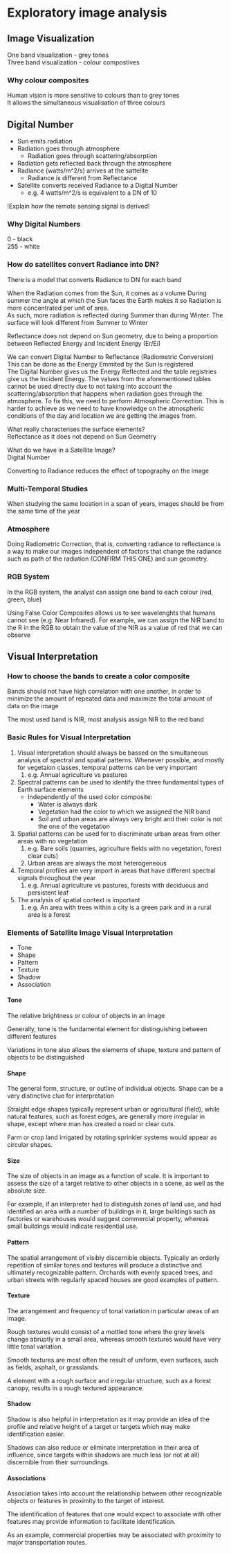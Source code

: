 # Exploratory image analysis

## Image Visualization

One band visualization - grey tones\
Three band visualization - colour compostives

### Why colour composites

Human vision is more sensitive to colours than to grey tones\
It allows the simultaneous visualisation of three colours

## Digital Number

- Sun emits radiation
- Radiation goes through atmosphere
  - Radiation goes through scattering/absorption
- Radiation gets reflected back through the atmosphere
- Radiance (watts/m^2/s) arrives at the sattelite
  - Radiance is different from Reflectance
- Satellite converts received Radiance to a Digital Number
  - e.g. 4 watts/m^2/s is equivalent to a DN of 10

!Explain how the remote sensing signal is derived!

### Why Digital Numbers

0 - black  
255 - white

### How do satellites convert Radiance into DN?

There is a model that converts Radiance to DN for each band

When the Radiation comes from the Sun, it comes as a volume
During summer the angle at which the Sun faces the Earth makes it so Radiation is more concentrated per unit of area.  
As such, more radiation is reflected during Summer than during Winter.
The surface will look different from Summer to Winter

Reflectance does not depend on Sun geometry, due to being a proportion between Reflected Energy and Incident Energy (Er/Ei)

We can convert Digital Number to Reflectance (Radiometric Conversion)  
This can be done as the Energy Emmited by the Sun is registered  
The Digital Number gives us the Energy Reflected and the table registries give us the Incident Energy. The values from the aforementioned tables cannot be used directly due to not taking into account the scattering/absorption that happens when radiation goes through the atmosphere. To fix this, we need to perform Atmospheric Correction. This is harder to achieve as we need to have knowledge on the atmospheric conditions of the day and location we are getting the images from.

What really characterises the surface elements?  
Reflectance as it does not depend on Sun Geometry

What do we have in a Satellite Image?  
Digital Number

Converting to Radiance reduces the effect of topography on the image

### Multi-Temporal Studies

When studying the same location in a span of years, images should be from the same time of the year

### Atmosphere

Doing Radiometric Correction, that is, converting radiance to reflectance is a way to make our images independent of factors that change the radiance such as path of the radiation (CONFIRM THIS ONE) and sun geometry.

### RGB System

In the RGB system, the analyst can assign one band to each colour (red, green, blue)

Using False Color Composites allows us to see wavelenghts that humans cannot see (e.g. Near Infrared). For example, we can assign the NIR band to the R in the RGB to obtain the value of the NIR as a value of red that we can observe

## Visual Interpretation

### How to choose the bands to create a color composite

Bands should not have high correlation with one another, in order to minimize the amount of repeated data and maximize the total amount of data on the image

The most used band is NIR, most analysis assign NIR to the red band

### Basic Rules for Visual Interpretation

1. Visual interpretation should always be bassed on the simultaneous analysis of spectral and spatial patterns. Whenever possible, and mostly for vegetaion classes, temporal patterns can be very important
   1. e.g. Annual agriculture vs pastures
2. Spectral patterns can be used to identify the three fundamental types of Earth surface elements
   - Independently of the used color composite:
     - Water is always dark
     - Vegetation had the color to which we assigned the NIR band
     - Soil and urban areas are always very bright and their color is not the one of the vegetation
3. Spatial patterns can be used for to discriminate urban areas from other areas with no vegetation
   1. e.g. Bare soils (quarries, agriculture fields with no vegetation, forest clear cuts)
   2. Urban areas are always the most heterogeneous
4. Temporal profiles are very import in areas that have different spectral signals throughout the year
   1. e.g. Annual agriculture vs pastures, forests with deciduous and persistent leaf
5. The analysis of spatial context is important
   1. e.g. An area with trees within a city is a green park and in a rural area is a forest

### Elements of Satellite Image Visual Interpretation

- Tone
- Shape
- Pattern
- Texture
- Shadow
- Association

#### Tone

The relative brightness or colour of objects in an image

Generally, tone is the fundamental element for distinguishing between different features

Variations in tone also allows the elements of shape, texture and pattern of objects to be distinguished

#### Shape

The general form, structure, or outline of individual objects. Shape can be a very distinctive clue for interpretation

Straight edge shapes typically represent urban or agricultural (field), while natural features, such as forest edges, are generally more irregular in shape, except where man has created a road or clear cuts.

Farm or crop land irrigated by rotating sprinkler systems would appear as circular shapes.

#### Size

The size of objects in an image as a function of scale. It is important to assess the size of a target relative to other objects in a scene, as well as the absolute size.

For example, if an interpreter had to distinguish zones of land use, and had identified an area with a number of buildings in it, large buildings such as factories or warehouses would suggest commercial property, whereas small buildings would indicate residential use.

#### Pattern

The spatial arrangement of visibly discernible objects. Typically an orderly repetition of similar tones and textures will produce a distinctive and ultimately recognizable pattern. Orchards with evenly spaced trees, and urban streets with regularly spaced houses are good examples of pattern.

#### Texture

The arrangement and frequency of tonal variation in particular areas of an image.

Rough textures would consist of a mottled tone where the grey levels change abruptly in a small area, whereas smooth textures would have very little tonal variation.

Smooth textures are most often the result of uniform, even surfaces, such as fields, asphalt, or grasslands.

A element with a rough surface and irregular structure, such as a forest canopy, results in a rough textured appearance.

#### Shadow

Shadow is also helpful in interpretation as it may provide an idea of the profile and relative height of a target or targets which may make identification easier.

Shadows can also reduce or eliminate interpretation in their area of influence, since targets within shadows are much less (or not at all) discernible from their surroundings.

#### Associations

Association takes into account the relationship between other recognizable objects or features in proximity to the target of interest.

The identification of features that one would expect to associate with other features may provide information to facilitate identification.

As an example, commercial properties may be associated with proximity to major transportation routes.
